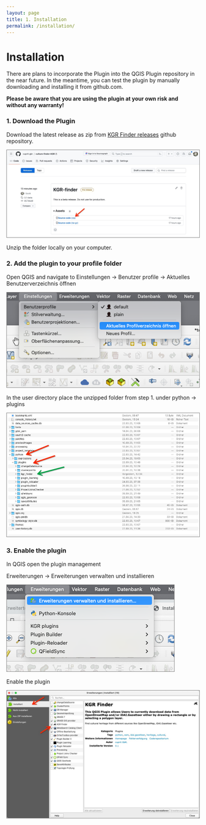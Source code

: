 ```yaml
---
layout: page
title: 1. Installation
permalink: /installation/
---
```



# Installation

There are plans to incorporate the Plugin into the QGIS Plugin repository in the near future. In the meantime, you can test the plugin by manually downloading and installing it from github.com.

**Please be aware that you are using the plugin at your own risk and without any warranty!**

### 1. Download the Plugin

Download the latest release as zip from 
[KGR Finder releases](https://github.com/cuprit-gbr/culture-finder-KGR/releases)
github repository.


<img src="/assets/images/github-release.jpeg" alt="Github release" style="border: 1px solid  gray;">

Unzip the folder locally on your computer.


### 2. Add the plugin to your profile folder

Open QGIS and navigate to 
Einstellungen -> Benutzer profile -> Aktuelles Benutzerverzeichnis öffnen

<img src="/assets/images/qgis-user-folder.png" alt="Github release" style="border: 1px solid  gray">

In the user directory place the unzipped folder from step 1. under
python -> plugins

<img src="/assets/images/user-directory.jpeg" alt="Github release" style="border: 1px solid  gray">


### 3. Enable the plugin

In QGIS open the plugin management 

Erweiterungen -> Erweiterungen verwalten und installieren

<img src="/assets/images/qgis-install-plugins.png" alt="Github release" style="border: 1px solid  gray">

Enable the plugin

<img src="/assets/images/enable-plugin.jpeg" alt="Github release" style="border: 1px solid  gray">






